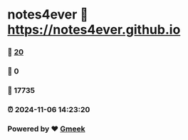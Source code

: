 # notes4ever :link: https://notes4ever.github.io 
### :page_facing_up: [20](https://notes4ever.github.io/tag.html) 
### :speech_balloon: 0 
### :hibiscus: 17735 
### :alarm_clock: 2024-11-06 14:23:20 
### Powered by :heart: [Gmeek](https://github.com/Meekdai/Gmeek)
